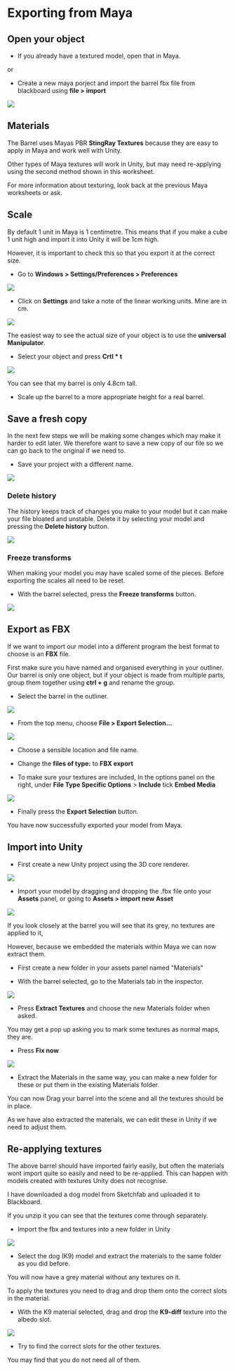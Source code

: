 # Exporting from Maya

## Open your object

- If you already have a textured model, open that in Maya.

or

- Create a new maya porject and import the barrel fbx file from blackboard using **file > import**

![](images/worksheet_6/barrel.png)

## Materials

The Barrel uses Mayas PBR **StingRay Textures** because they are easy to apply in Maya and work   well with Unity.

Other types of Maya textures will work in Unity, but may need re-applying using the second method shown in this worksheet.

For more information about texturing, look back at the previous Maya worksheets or ask.

## Scale

By default 1 unit in Maya is 1 centimetre. This means that if you make a cube 1 unit high and import it into Unity it will be 1cm high. 

However, it is important to check this so that you export it at the correct size.

- Go to **Windows > Settings/Preferences > Preferences**

![](images/worksheet_5/preferences.png)

- Click on **Settings** and take a note of the linear working units. Mine are in cm.

![](images/worksheet_6/cm.png)

The easiest way to see the actual size of your object is to use the **universal Manipulator**.

- Select your object and press **Crtl * t**

![](images/worksheet_6/universal_translator.png)

You can see that my barrel is only 4.8cm tall.

- Scale up the barrel to a more appropriate height for a real barrel.


## Save a fresh copy

In the next few steps we will be making some changes which may make it harder to edit later. We therefore want to save a new copy of our file so we can go back to the original if we need to. 

- Save your project with a different name.

![](images/worksheet_5/save_as.png)

### Delete history

The history keeps track of changes you make to your model but it can make your file bloated and unstable. Delete it by selecting your model and pressing the **Delete history** button.

![](images/worksheet_5/delete_history.png)

### Freeze transforms

When making your model you may have scaled some of the pieces. Before exporting the scales all need to be reset.

- With the barrel selected, press the **Freeze transforms** button.

![](images/worksheet_5/freeze.png)

## Export as FBX

If we want to import our model into a different program the best format to choose is an **FBX** file.

First make sure you have named and organised everything in your outliner. Our barrel is only one object, but if your object is made from multiple parts, group them together using **ctrl + g** and rename the group.

- Select the barrel in the outliner.

![](images/worksheet_6/select_barrel.png)

- From the top menu, choose **File > Export Selection...**

![](images/worksheet_5/export_selection.png)

- Choose a sensible location and file name.
- Change the **files of type:** to **FBX export**

- To make sure your textures are included, In the options panel on the right, under **File Type Specific Options** > **Include** tick **Embed Media**

![](images/worksheet_6/embed_media.png)

- Finally press the **Export Selection** button.

You have now successfully exported your model from Maya.

## Import into Unity

- First create a new Unity project using the 3D core renderer.

![](images/worksheet_6/unity1.png)

- Import your model by dragging and dropping the .fbx file onto your **Assets** panel, or going to **Assets > import new Asset**

![](images/worksheet_6/grey_barrel.png)

If you look closely at the barrel you will see that its grey, no textures are applied to it,

However, because we embedded the materials within Maya we can now extract them.

- First create a new folder in your assets panel named "Materials"

- With the barrel selected, go to the Materials tab in the inspector.

![](images/worksheet_6/materials_tab.png)

- Press **Extract Textures** and choose the new Materials folder when asked.

You may get a pop up asking you to mark some textures as normal maps, they are.

- Press **Fix now**

![](images/worksheet_6/fix_now.png)

- Extract the Materials in the same way, you can make a new folder for these or put them in the existing Materials folder.

You can now Drag your barrel into the scene and all the textures should be in place. 

As we have also extracted the materials, we can edit these in Unity if we need to adjust them.

## Re-applying textures

The above barrel should have imported fairly easily, but often the materials wont import quite so easily and need to be re-applied. This can happen with models created with textures Unity does not recognise.

I have downloaded a dog model from Sketchfab and uploaded it to Blackboard.

If you unzip it you can see that the textures come through separately.

- Import the fbx and textures into a new folder in Unity

![](images/worksheet_6/imort_dog.png)

- Select the dog (K9) model and extract the materials to the same folder as you did before.

You will now have a grey material without any textures on it. 

To apply the textures you need to drag and drop them onto the correct slots in the material.

- With the K9 material selected, drag and drop the **K9-diff** texture into the albedo slot.

![](images/worksheet_6/albedo.png)

- Try to find the correct slots for the other textures. 

You may find that you do not need all of them.





